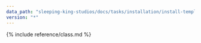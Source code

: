 ```yaml
---
data_path: "sleeping-king-studios/docs/tasks/installation/install-templates"
version: "*"
---
```


{% include reference/class.md %}
